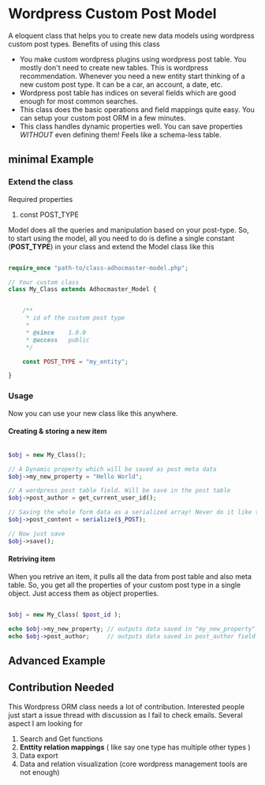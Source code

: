 # Wordpress Custom Post Model

A eloquent class that helps you to create new data models using wordpress custom post types. Benefits of using this class

* You make custom wordpress plugins using wordpress post table. You mostly don't need to create new tables. This is wordpress recommendation. Whenever you need a new entity start thinking of a new custom post type. It can be a car, an account, a date, etc.
* Wordpress post table has indices on several fields which are good enough for most common searches.
* This class does the basic operations and field mappings quite easy. You can setup your custom post ORM in a few minutes. 
* This class handles dynamic properties well. You can save properties *WITHOUT* even defining them! Feels like a schema-less table.

## minimal Example

### Extend the class

Required properties

1. const POST_TYPE

Model does all the queries and manipulation based on your post-type. So, to start using the model, all you need to do is define a single constant (**POST_TYPE**) in your class and extend the Model class like this

```PHP

require_once "path-to/class-adhocmaster-model.php";

// Your custom class
class My_Class extends Adhocmaster_Model {


	/**
	 * id of the custom post type
	 *
	 * @since    1.0.0
	 * @access   public
	 */

	const POST_TYPE = "my_entity";

}

```

### Usage

Now you can use your new class like this anywhere.

#### Creating & storing a new item

```PHP

$obj = new My_Class();

// A Dynamic property which will be saved as post meta data
$obj->my_new_property = "Hello World"; 

// A wordpress post table field. Will be save in the post table
$obj->post_author = get_current_user_id();

// Saving the whole form data as a serialized array! Never do it like this, we will need to sanitize data and clear up a bit
$obj->post_content = serialize($_POST);

// Now just save
$obj->save();

```

#### Retriving item

When you retrive an item, it pulls all the data from post table and also meta table. So, you get all the properties of your custom post type in a single object. Just access them as object properties.

```PHP

$obj = new My_Class( $post_id );

echo $obj->my_new_property; // outputs data saved in "my_new_property" meta 
echo $obj->post_author;     // outputs data saved in post_author field in post table

````

## Advanced Example

## Contribution Needed

This Wordpress ORM class needs a lot of contribution. Interested people just start a issue thread with discussion as I fail to check emails. Several aspect I am looking for

1. Search and Get functions
2. **Enttity relation mappings** ( like say one type has multiple other types )
3. Data export
4. Data and relation visualization (core wordpress management tools are not enough)



